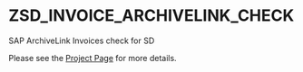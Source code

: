 # ZSD_INVOICE_ARCHIVELINK_CHECK
SAP ArchiveLink Invoices check for SD

Please see the [Project Page](http://millernunes.github.io/ZSD_INVOICE_ARCHIVELINK_CHECK) for more details.
